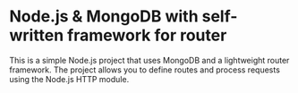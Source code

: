 # Node.js & MongoDB with self-written framework for router

This is a simple Node.js project that uses MongoDB and a lightweight router framework. The project allows you to define routes and process requests using the Node.js HTTP module.
